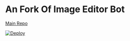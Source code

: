 # An Fork Of Image Editor Bot 
[Main Repo](https://github.com/TroJanzHEX/Image-Editor)

[![Deploy](https://cdn.jsdelivr.net/npm/simple-icons@3.0.1/icons/instagram.svg)](https://heroku.com/deploy?template=https://github.com/Keys-007/Image-Editor)

